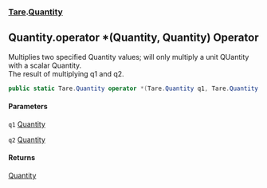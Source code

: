 ### [Tare](Tare.md 'Tare').[Quantity](Tare.Quantity.md 'Tare.Quantity')

## Quantity.operator *(Quantity, Quantity) Operator

Multiplies two specified Quantity values; will only multiply a unit QUantity with a scalar Quantity.  
<returns>The result of multiplying q1 and q2.</returns>

```csharp
public static Tare.Quantity operator *(Tare.Quantity q1, Tare.Quantity q2);
```
#### Parameters

<a name='Tare.Quantity.op_Multiply(Tare.Quantity,Tare.Quantity).q1'></a>

`q1` [Quantity](Tare.Quantity.md 'Tare.Quantity')

<a name='Tare.Quantity.op_Multiply(Tare.Quantity,Tare.Quantity).q2'></a>

`q2` [Quantity](Tare.Quantity.md 'Tare.Quantity')

#### Returns
[Quantity](Tare.Quantity.md 'Tare.Quantity')